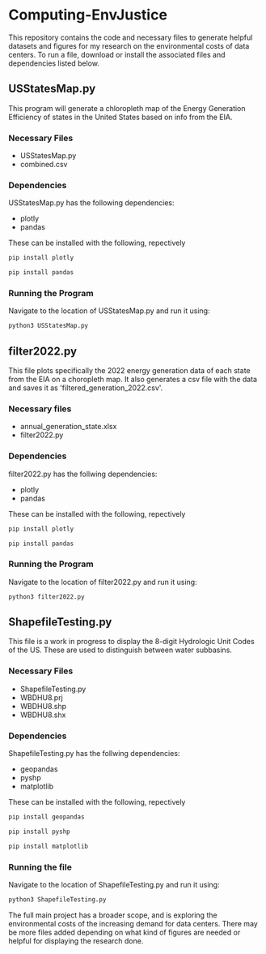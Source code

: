 
# Computing-EnvJustice

This repository contains the code and necessary files to generate helpful datasets and figures for my research on the environmental costs of data centers. To run a file, download or install the associated files and dependencies listed below.


## USStatesMap.py

This program will generate a chloropleth map of the Energy Generation Efficiency of states in the United States based on info from the EIA. 

### Necessary Files

 - USStatesMap.py
 - combined.csv 

### Dependencies

USStatesMap.py has the following dependencies:
 - plotly
 - pandas
<!-- -->
These can be installed with the following, repectively

```bash
pip install plotly
```

```bash
pip install pandas
```

### Running the Program

Navigate to the location of USStatesMap.py and run it using:

```bash
python3 USStatesMap.py
```

## filter2022.py
This file plots specifically the 2022 energy generation data of each state from the EIA on a choropleth map. It also generates a csv file with the data and saves it as 'filtered_generation_2022.csv'.

### Necessary files
 - annual_generation_state.xlsx
 - filter2022.py

### Dependencies

filter2022.py has the follwing dependencies:
 - plotly
 - pandas
 <!-- -->
These can be installed with the following, repectively

```bash
pip install plotly
```

```bash
pip install pandas
```

### Running the Program

Navigate to the location of filter2022.py and run it using:

```bash
python3 filter2022.py
```

## ShapefileTesting.py 
This file is a work in progress to display the 8-digit Hydrologic Unit Codes of the US. These are used to distinguish between water subbasins.

### Necessary Files
 - ShapefileTesting.py
 - WBDHU8.prj
 - WBDHU8.shp
 - WBDHU8.shx

### Dependencies
ShapefileTesting.py has the follwing dependencies:
 - geopandas
 - pyshp
 - matplotlib
 <!-- -->
These can be installed with the following, repectively

```bash
pip install geopandas
```

```bash
pip install pyshp
```

```bash
pip install matplotlib
```

### Running the file

Navigate to the location of ShapefileTesting.py and run it using:

```bash
python3 ShapefileTesting.py
```


The full main project has a broader scope, and is exploring the environmental costs of the increasing demand for data centers. There may be more files added depending on what kind of figures are needed or helpful for displaying the research done.

